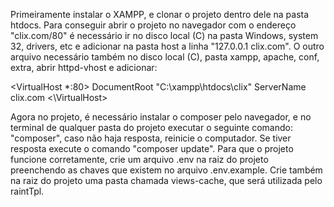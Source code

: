 Primeiramente instalar o XAMPP, e clonar o projeto dentro dele na pasta htdocs.
Para conseguir abrir o projeto no navegador com o endereço "clix.com/80" é necessário ir no disco local (C) na pasta Windows, system 32, drivers, etc e adicionar na pasta host a linha "127.0.0.1 clix.com". O outro arquivo necessário também no disco local (C), pasta xampp, apache, conf, extra, abrir httpd-vhost e adicionar:

<VirtualHost *:80>
    DocumentRoot "C:\xampp\htdocs\clix"
    ServerName clix.com
<\VirtualHost>

Agora no projeto, é necessário instalar o composer pelo navegador, e no terminal de qualquer pasta do projeto executar o seguinte comando: "composer", caso não haja resposta, reinicie o computador. Se tiver resposta execute o comando "composer update".
Para que o projeto funcione corretamente, crie um arquivo .env na raiz do projeto preenchendo as chaves que existem no arquivo .env.example.
Crie também na raiz do projeto uma pasta chamada views-cache, que será utilizada pelo raintTpl.

